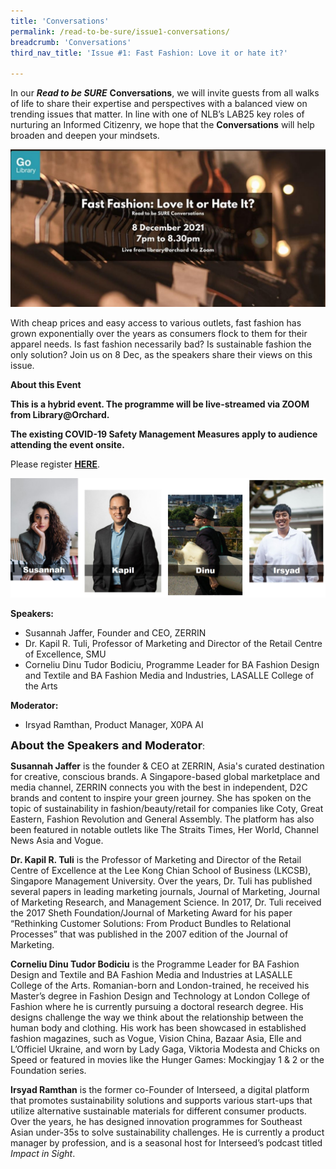 ```yaml
---
title: 'Conversations'
permalink: /read-to-be-sure/issue1-conversations/
breadcrumb: 'Conversations'
third_nav_title: 'Issue #1: Fast Fashion: Love it or hate it?'

---
```


In our ***Read to be SURE*** **Conversations**, we will invite guests from all walks of life to share their expertise and perspectives with a balanced view on trending issues that matter. In line with one of NLB’s LAB25 key roles of nurturing an Informed Citizenry, we hope that the **Conversations** will help broaden and deepen your mindsets.  

<a href="https://www.eventbrite.sg/e/fast-fashion-love-it-or-hate-it-read-to-be-sure-tickets-202741323757">![](../images/RTBS1-EventBrite.JPG)</a>

With cheap prices and easy access to various outlets, fast fashion has grown exponentially over the years as consumers flock to them for their apparel needs. Is fast fashion necessarily bad? Is sustainable fashion the only solution? Join us on 8 Dec, as the speakers share their views on this issue. 



**About this Event**

**This is a hybrid event. The programme will be live-streamed via ZOOM from Library@Orchard.**

**The existing COVID-19 Safety Management Measures apply to audience attending the event onsite.**

Please register **[HERE](https://www.eventbrite.sg/e/fast-fashion-love-it-or-hate-it-read-to-be-sure-tickets-202741323757)**. 

![](../images/rtbs1-speakers.JPG)

**Speakers:**

- Susannah Jaffer, Founder and CEO, ZERRIN
- Dr. Kapil R. Tuli, Professor of Marketing and Director of the Retail Centre of Excellence, SMU
- Corneliu Dinu Tudor Bodiciu, Programme Leader for BA Fashion Design and Textile and BA Fashion Media and Industries, LASALLE College of the Arts

**Moderator:**

- Irsyad Ramthan, Product Manager, X0PA AI

   

**<font size="4">About the Speakers and Moderator</font>**:



**Susannah Jaffer** is the founder & CEO at ZERRIN, Asia's curated destination for creative, conscious brands. A Singapore-based global marketplace and media channel, ZERRIN connects you with the best in independent, D2C brands and content to inspire your green journey. She has spoken on the topic of sustainability in fashion/beauty/retail for companies like Coty, Great Eastern, Fashion Revolution and General Assembly. The platform has also been featured in notable outlets like The Straits Times, Her World, Channel News Asia and Vogue.



**Dr. Kapil R. Tuli** is the Professor of Marketing and Director of the Retail Centre of Excellence at the Lee Kong Chian School of Business (LKCSB), Singapore Management University. Over the years, Dr. Tuli has published several papers in leading marketing journals, Journal of Marketing, Journal of Marketing Research, and Management Science. In 2017, Dr. Tuli received the 2017 Sheth Foundation/Journal of Marketing Award for his paper “Rethinking Customer Solutions: From Product Bundles to Relational Processes” that was published in the 2007 edition of the Journal of Marketing.



**Corneliu Dinu Tudor Bodiciu** is the Programme Leader for BA Fashion Design and Textile and BA Fashion Media and Industries at LASALLE College of the Arts. Romanian-born and London-trained, he received his Master’s degree in Fashion Design and Technology at London College of Fashion where he is currently pursuing a doctoral research degree. His designs challenge the way we think about the relationship between the human body and clothing. His work has been showcased in established fashion magazines, such as Vogue, Vision China, Bazaar Asia, Elle and L’Officiel Ukraine, and worn by Lady Gaga, Viktoria Modesta and Chicks on Speed or featured in movies like the Hunger Games: Mockingjay 1 & 2 or the Foundation series.



**Irsyad Ramthan** is the former co-Founder of Interseed, a digital platform that promotes sustainability solutions and supports various start-ups that utilize alternative sustainable materials for different consumer products. Over the years, he has designed innovation programmes for Southeast Asian under-35s to solve sustainability challenges. He is currently a product manager by profession, and is a seasonal host for Interseed’s podcast titled *Impact in Sight*.  

 